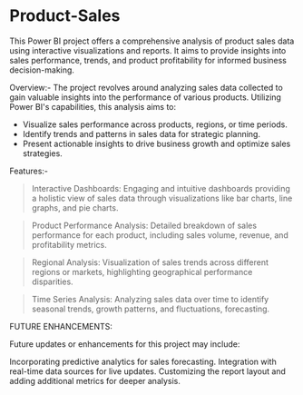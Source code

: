 # Product-Sales

This Power BI project offers a comprehensive analysis of product sales data using interactive visualizations and reports. It aims to provide insights into sales performance, trends, and product profitability for informed business decision-making.

Overview:-
The project revolves around analyzing sales data collected  to gain valuable insights into the performance of various products. Utilizing Power BI's capabilities, this analysis aims to:

* Visualize sales performance across products, regions, or time periods.
* Identify trends and patterns in sales data for strategic planning.
* Present actionable insights to drive business growth and optimize sales strategies.


Features:-

>Interactive Dashboards:  Engaging and intuitive dashboards providing a holistic view of sales data through visualizations like bar charts, line graphs, and pie charts.

>Product Performance Analysis: Detailed breakdown of sales performance for each product, including sales volume, revenue, and profitability metrics.

>Regional Analysis: Visualization of sales trends across different regions or markets, highlighting geographical performance disparities.

>Time Series Analysis: Analyzing sales data over time to identify seasonal trends, growth patterns, and fluctuations, forecasting.


FUTURE ENHANCEMENTS:

Future updates or enhancements for this project may include:

Incorporating predictive analytics for sales forecasting.
Integration with real-time data sources for live updates.
Customizing the report layout and adding additional metrics for deeper analysis.
